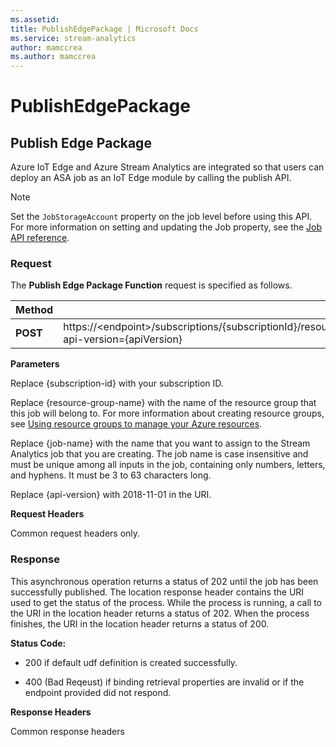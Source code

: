 ```yaml
---
ms.assetid: 
title: PublishEdgePackage | Microsoft Docs
ms.service: stream-analytics
author: mamccrea
ms.author: mamccrea
---
```


# PublishEdgePackage

## Publish Edge Package
  Azure IoT Edge and Azure Stream Analytics are integrated so that users can deploy an ASA job as an IoT Edge module by calling the publish API. 

> [!NOTE]
> Set the `JobStorageAccount` property on the job level before using this API. For more information on setting and updating the Job property, see the [Job API reference](stream-analytics-job.md).
  
### Request  
 The **Publish Edge Package Function** request is specified as follows.  
  
|Method|Request URI|  
|------------|-----------------|  
|**POST**|https://<endpoint\>/subscriptions/{subscriptionId}/resourceGroups/{resourceGroupName}/providers/Microsoft.StreamAnalytics/streamingjobs/{jobName}/publishedgepackage?api-version={apiVersion}|  
  
 **Parameters**  
  
 Replace {subscription-id} with your subscription ID.  
  
 Replace {resource-group-name} with the name of the resource group that this job will belong to. For more information about creating resource groups, see [Using resource groups to manage your Azure resources](https://azure.microsoft.com/documentation/articles/azure-preview-portal-using-resource-groups/). 
  
 Replace {job-name} with the name that you want to assign to the Stream Analytics job that you are creating. The job name is case insensitive and must be unique among all inputs in the job, containing only numbers, letters, and hyphens. It must be 3 to 63 characters long.
  
 Replace {api-version} with 2018-11-01 in the URI.  
  
 **Request Headers**  
  
 Common request headers only.  
  
### Response  
  This asynchronous operation returns a status of 202 until the job has been successfully published. The location response header contains the URI used to get the status of the process. While the process is running, a call to the URI in the location header returns a status of 202. When the process finishes, the URI in the location header returns a status of 200.

**Status Code:**  
  
   - 200 if default udf definition is created successfully.  
  
   - 400 (Bad Reqeust) if binding retrieval properties are invalid or if the endpoint provided did not respond.  
  
**Response Headers**  
  
 Common response headers  
  
  
